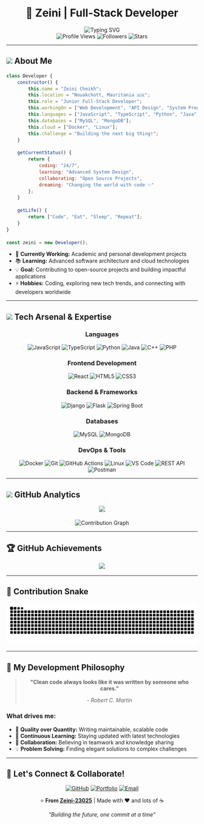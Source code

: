 <div align="center">

# 🚀 Zeini | Full-Stack Developer

<img src="https://readme-typing-svg.herokuapp.com?font=Fira+Code&size=22&duration=4000&pause=1000&color=00D9FF&center=true&vCenter=true&width=600&lines=Welcome+to+my+GitHub+Profile!;Full-Stack+Developer+from+Mauritania;Building+Amazing+Web+Applications;Always+Learning+New+Technologies!" alt="Typing SVG" />

<!--
[![GitHub followers](https://img.shields.io/github/followers/Zeini-23025?style=social)](https://github.com/Zeini-23025)
[![GitHub stars](https://img.shields.io/github/stars/Zeini-23025?style=social)](https://github.com/Zeini-23025)
-->

</div>
<!-- Profile Counter -->
<div align="center">
  <img src="https://komarev.com/ghpvc/?username=Zeini-23025&color=blueviolet&style=for-the-badge&label=PROFILE+VIEWS" alt="Profile Views"/>
  <img src="https://img.shields.io/github/followers/Zeini-23025?logo=github&style=for-the-badge&color=0969da&labelColor=302d41" alt="Followers"/>
  <img src="https://img.shields.io/github/stars/Zeini-23025?logo=github&style=for-the-badge&color=ee6a70&labelColor=302d41" alt="Stars"/>
</div>

---

## <img src="https://media.giphy.com/media/hvRJCLFzcasrR4ia7z/giphy.gif" width="25px"> About Me

```javascript
class Developer {
    constructor() {
        this.name = "Zeini Cheikh";
        this.location = "Nouakchott, Mauritania 🇲🇷";
        this.role = "Junior Full-Stack Developer";
        this.workingOn = ["Web Development", "API Design", "System Programming"];
        this.languages = ["JavaScript", "TypeScript", "Python", "Java", "C++", "PHP"];
        this.databases = ["MySQL", "MongoDB"];
        this.cloud = ["Docker", "Linux"];
        this.challenge = "Building the next big thing!";
    }
    
    getCurrentStatus() {
        return {
            coding: "24/7",
            learning: "Advanced System Design",
            collaborating: "Open Source Projects",
            dreaming: "Changing the world with code ✨"
        };
    }
    
    getLife() {
        return ["Code", "Eat", "Sleep", "Repeat"];
    }
}

const zeini = new Developer();
```

- 🔭 **Currently Working:** Academic and personal development projects
- 📚 **Learning:** Advanced software architecture and cloud technologies
- 💡 **Goal:** Contributing to open-source projects and building impactful applications
- ⚡ **Hobbies:** Coding, exploring new tech trends, and connecting with developers worldwide

---

## <img src="https://media2.giphy.com/media/QssGEmpkyEOhBCb7e1/giphy.gif?cid=ecf05e47a0n3gi1bfqntqmob8g9aid1oyj2wr3ds3mg700bl&rid=giphy.gif" width="25px"> Tech Arsenal & Expertise

<div align="center">

### **Languages**
![JavaScript](https://img.shields.io/badge/JavaScript-F7DF1E?style=for-the-badge&logo=javascript&logoColor=black)
![TypeScript](https://img.shields.io/badge/TypeScript-3178C6?style=for-the-badge&logo=typescript&logoColor=white)
![Python](https://img.shields.io/badge/Python-3776AB?style=for-the-badge&logo=python&logoColor=white)
![Java](https://img.shields.io/badge/Java-ED8B00?style=for-the-badge&logo=openjdk&logoColor=white)
![C++](https://img.shields.io/badge/C++-00599C?style=for-the-badge&logo=cplusplus&logoColor=white)
![PHP](https://img.shields.io/badge/PHP-777BB4?style=for-the-badge&logo=php&logoColor=white)

### **Frontend Development**
![React](https://img.shields.io/badge/React-61DAFB?style=for-the-badge&logo=react&logoColor=black)
![HTML5](https://img.shields.io/badge/HTML5-E34F26?style=for-the-badge&logo=html5&logoColor=white)
![CSS3](https://img.shields.io/badge/CSS3-1572B6?style=for-the-badge&logo=css3&logoColor=white)

### **Backend & Frameworks**
![Django](https://img.shields.io/badge/Django-092E20?style=for-the-badge&logo=django&logoColor=white)
![Flask](https://img.shields.io/badge/Flask-000000?style=for-the-badge&logo=flask&logoColor=white)
![Spring Boot](https://img.shields.io/badge/Spring_Boot-6DB33F?style=for-the-badge&logo=spring-boot&logoColor=white)

### **Databases**
![MySQL](https://img.shields.io/badge/MySQL-4479A1?style=for-the-badge&logo=mysql&logoColor=white)
![MongoDB](https://img.shields.io/badge/MongoDB-47A248?style=for-the-badge&logo=mongodb&logoColor=white)



### **DevOps & Tools**
![Docker](https://img.shields.io/badge/Docker-2496ED?style=for-the-badge&logo=docker&logoColor=white)
![Git](https://img.shields.io/badge/Git-F05032?style=for-the-badge&logo=git&logoColor=white)
![GitHub Actions](https://img.shields.io/badge/GitHub_Actions-2088FF?style=for-the-badge&logo=github-actions&logoColor=white)
![Linux](https://img.shields.io/badge/Linux-FCC624?style=for-the-badge&logo=linux&logoColor=black)
![VS Code](https://img.shields.io/badge/VS_Code-007ACC?style=for-the-badge&logo=visual-studio-code&logoColor=white)
![REST API](https://img.shields.io/badge/REST_API-FF6C37?style=for-the-badge&logo=fastapi&logoColor=white)
![Postman](https://img.shields.io/badge/Postman-FF6C37?style=for-the-badge&logo=postman&logoColor=white)

</div>

---

<!-- GitHub Statistics with Enhanced Visuals -->
## <img src="https://media.giphy.com/media/iY8CRBdQXODJSCERIr/giphy.gif" width="25px"> GitHub Analytics

<div align="center">
  <img height="180em" src="https://github-readme-stats-sigma-five.vercel.app/api?username=Zeini-23025&show_icons=true&theme=radical&include_all_commits=true&count_private=true&hide_border=true&bg_color=0D1117&title_color=F85D7F&icon_color=F8D866&text_color=FFFFFF"/>
  <!-- <img height="180em" src="https://github-readme-stats-sigma-five.vercel.app/api/top-langs/?username=Zeini-23025&layout=compact&langs_count=10&theme=radical&hide_border=true&bg_color=0D1117&title_color=F85D7F&text_color=FFFFFF"/> -->
</div>

<br>

<!-- <div align="center">
  <img src="https://github-readme-streak-stats.herokuapp.com/?user=Zeini-23025&theme=radical&hide_border=true&background=0D1117&stroke=F85D7F&ring=F8D866&fire=F85D7F&currStreakLabel=FFFFFF" alt="GitHub Streak"/>
</div> -->

<!-- Activity Graph -->
<div align="center">
  <img src="https://github-readme-activity-graph.vercel.app/graph?username=Zeini-23025&theme=redical&hide_border=true&bg_color=0D1117&color=F8D866&line=F85D7F&point=FFFFFF" alt="Contribution Graph"/>
</div>

---

<!-- Trophy Section -->
## 🏆 GitHub Achievements

<div align="center">
  <img src="https://github-profile-trophy.vercel.app/?username=Zeini-23025&theme=radical&no-frame=true&no-bg=true&margin-w=4&row=2&column=4" />
</div>

---

## 🐍 Contribution Snake

<div align="center">
  <img src="https://raw.githubusercontent.com/Zeini-23025/Zeini-23025/output/snake.svg" alt="Snake animation" />
</div>

---

## 🌟 My Development Philosophy

<div align="center">

> **"Clean code always looks like it was written by someone who cares."**
> 
> *- Robert C. Martin*

</div>

### What drives me:
- 🎯 **Quality over Quantity:** Writing maintainable, scalable code
- 🚀 **Continuous Learning:** Staying updated with latest technologies
- 🤝 **Collaboration:** Believing in teamwork and knowledge sharing
- 💡 **Problem Solving:** Finding elegant solutions to complex challenges

---


## 🤝 Let's Connect & Collaborate!

<div align="center">

[![GitHub](https://img.shields.io/badge/GitHub-100000?style=for-the-badge&logo=github&logoColor=white)](https://github.com/Zeini-23025)
[![Portfolio](https://img.shields.io/badge/Portfolio-FF5722?style=for-the-badge&logo=todoist&logoColor=white)](#)
[![Email](https://img.shields.io/badge/Email-D14836?style=for-the-badge&logo=gmail&logoColor=white)](mailto:zeini.cheikh.dev@gmail.com)

<!-- ---

### 💭 Random Dev Quote
![](https://quotes-github-readme.vercel.app/api?type=horizontal&theme=tokyonight)

--- -->

⭐️ **From [Zeini-23025](https://github.com/Zeini-23025)** | Made with ❤️ and lots of ☕

*"Building the future, one commit at a time"*

</div>
